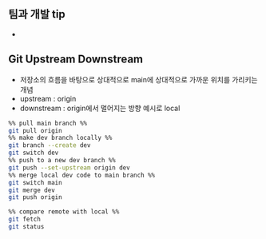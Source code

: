 ## 팀과 개발 tip
- 
## Git Upstream Downstream
- 저장소의 흐름을 바탕으로 상대적으로 main에 상대적으로 가까운 위치를 가리키는 개념
- upstream : origin
- downstream : origin에서 멀어지는 방향 예시로 local

``` bash
%% pull main branch %%
git pull origin
%% make dev branch locally %%
git branch --create dev
git switch dev
%% push to a new dev branch %%
git push --set-upstream origin dev
%% merge local dev code to main branch %%
git switch main
git merge dev
git push origin

%% compare remote with local %%
git fetch
git status
```